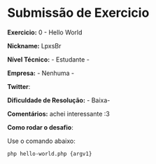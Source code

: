 # Submissão de Exercicio

**Exercicio:** 0 - Hello World

**Nickname:** LpxsBr

**Nível Técnico:** - Estudante -

**Empresa:** - Nenhuma -

**Twitter**: 

**Dificuldade de Resolução:** - Baixa-

**Comentários:** achei interessante :3

**Como rodar o desafio**: 

Use o comando abaixo:
```bash
php hello-world.php {argv1}
```